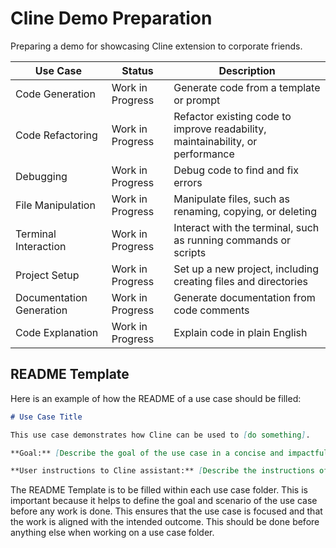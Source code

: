 # Cline Demo Preparation

Preparing a demo for showcasing Cline extension to corporate friends.

| Use Case                | Status          | Description |
| ----------------------- | --------------- | ----------- |
| Code Generation         | Work in Progress | Generate code from a template or prompt |
| Code Refactoring        | Work in Progress | Refactor existing code to improve readability, maintainability, or performance |
| Debugging               | Work in Progress | Debug code to find and fix errors |
| File Manipulation       | Work in Progress | Manipulate files, such as renaming, copying, or deleting |
| Terminal Interaction    | Work in Progress | Interact with the terminal, such as running commands or scripts |
| Project Setup           | Work in Progress | Set up a new project, including creating files and directories |
| Documentation Generation | Work in Progress | Generate documentation from code comments |
| Code Explanation        | Work in Progress | Explain code in plain English |

## README Template

Here is an example of how the README of a use case should be filled:

```markdown
# Use Case Title

This use case demonstrates how Cline can be used to [do something].

**Goal:** [Describe the goal of the use case in a concise and impactful way].

**User instructions to Cline assistant:** [Describe the instructions of the use case].
```

The README Template is to be filled within each use case folder. This is important because it helps to define the goal and scenario of the use case before any work is done. This ensures that the use case is focused and that the work is aligned with the intended outcome. This should be done before anything else when working on a use case folder.
